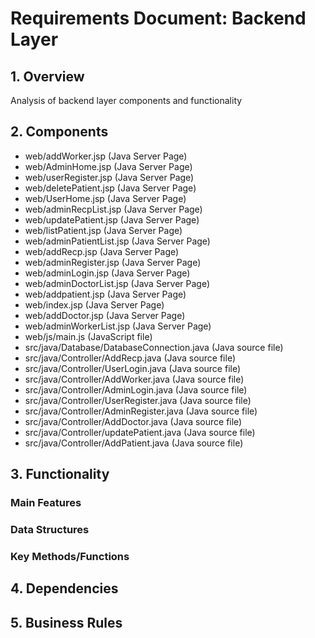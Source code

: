 # Requirements Document: Backend Layer

## 1. Overview
Analysis of backend layer components and functionality

## 2. Components
- web/addWorker.jsp (Java Server Page)
- web/AdminHome.jsp (Java Server Page)
- web/userRegister.jsp (Java Server Page)
- web/deletePatient.jsp (Java Server Page)
- web/UserHome.jsp (Java Server Page)
- web/adminRecpList.jsp (Java Server Page)
- web/updatePatient.jsp (Java Server Page)
- web/listPatient.jsp (Java Server Page)
- web/adminPatientList.jsp (Java Server Page)
- web/addRecp.jsp (Java Server Page)
- web/adminRegister.jsp (Java Server Page)
- web/adminLogin.jsp (Java Server Page)
- web/adminDoctorList.jsp (Java Server Page)
- web/addpatient.jsp (Java Server Page)
- web/index.jsp (Java Server Page)
- web/addDoctor.jsp (Java Server Page)
- web/adminWorkerList.jsp (Java Server Page)
- web/js/main.js (JavaScript file)
- src/java/Database/DatabaseConnection.java (Java source file)
- src/java/Controller/AddRecp.java (Java source file)
- src/java/Controller/UserLogin.java (Java source file)
- src/java/Controller/AddWorker.java (Java source file)
- src/java/Controller/AdminLogin.java (Java source file)
- src/java/Controller/UserRegister.java (Java source file)
- src/java/Controller/AdminRegister.java (Java source file)
- src/java/Controller/AddDoctor.java (Java source file)
- src/java/Controller/updatePatient.java (Java source file)
- src/java/Controller/AddPatient.java (Java source file)

## 3. Functionality
### Main Features

### Data Structures

### Key Methods/Functions

## 4. Dependencies

## 5. Business Rules

